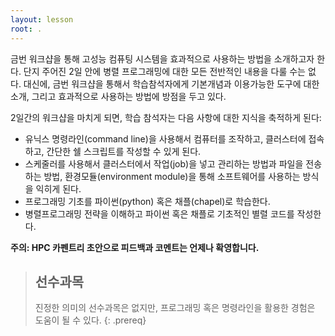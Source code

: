 ```yaml
---
layout: lesson
root: .
---
```


금번 워크샵을 통해 고성능 컴퓨팅 시스템을 효과적으로 사용하는 방법을 소개하고자 한다.
단지 주어진 2일 안에 병렬 프로그래밍에 대한 모든 전반적인 내용을 다룰 수는 없다.
대신에, 금번 워크샵을 통해서 학습참석자에게 기본개념과 이용가능한 도구에 대한 소개, 
그리고 효과적으로 사용하는 방법에 방점을 두고 있다.

2일간의 워크샵을 마치게 되면, 학습 참석자는 다음 사항에 대한 지식을 축적하게 된다:

* 유닉스 명령라인(command line)을 사용해서 컴퓨터를 조작하고, 클러스터에 접속하고, 간단한 쉘 스크립트를 작성할 수 있게 된다.
* 스케줄러를 사용해서 클러스터에서 작업(job)을 넣고 관리하는 방법과 파일을 전송하는 방법, 환경모듈(environment module)을 통해 소프트웨어를 사용하는 방식을 익히게 된다.
* 프로그래밍 기초를 파이썬(python) 혹은 채플(chapel)로 학습한다.
* 병렬프로그래밍 전략을 이해하고 파이썬 혹은 채플로 기초적인 별렬 코드를 작성한다.


**주의: HPC 카펜트리 초안으로 피드백과 코멘트는 언제나 확영합니다.** 

> ## 선수과목
>
> 진정한 의미의 선수과목은 없지만,
> 프로그래밍 혹은 명령라인을 활용한 경험은 도움이 될 수 있다.
{: .prereq}

